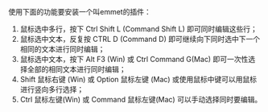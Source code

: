 使用下面的功能要安装一个叫emmet的插件：
1. 鼠标选中多行，按下 Ctrl Shift L (Command Shift L) 即可同时编辑这些行；
2. 鼠标选中文本，反复按 CTRL D (Command D) 即可继续向下同时选中下一个相同的文本进行同时编辑；
3. 鼠标选中文本，按下 Alt F3 (Win) 或 Ctrl Command G(Mac) 即可一次性选择全部的相同文本进行同时编辑；
4. Shift 鼠标右键 (Win) 或 Option 鼠标左键 (Mac) 或使用鼠标中键可以用鼠标进行竖向多行选择；
5. Ctrl 鼠标左键(Win) 或 Command 鼠标左键(Mac) 可以手动选择同时要编辑。